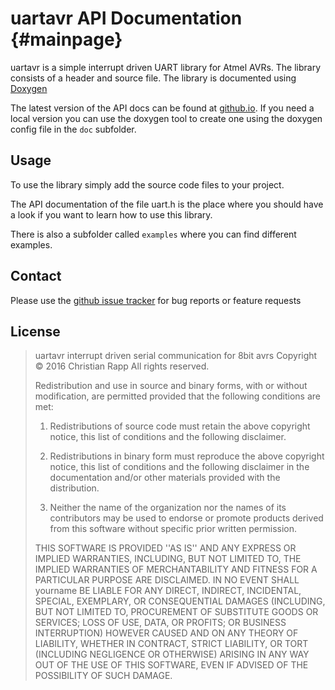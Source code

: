# uartavr API Documentation {#mainpage}

uartavr is a simple interrupt driven UART library for Atmel AVRs. The library
consists of a header and source file. The library is documented using [Doxygen](http://www.stack.nl/~dimitri/doxygen/index.html)

The latest version of the API docs can be found at [github.io](https://crapp.github.io/uartavr).
If you need a local version you can use the doxygen tool to create one using the
doxygen config file in the `doc` subfolder.

## Usage

To use the library simply add the source code files to your project.

The API documentation of the file uart.h is the place where you should have a look
if you want to learn how to use this library.

There is also a subfolder called `examples` where you can find different examples.

## Contact

Please use the [github issue tracker](https://github.com/crapp/uartavr/issues) for
bug reports or feature requests

## License

> uartavr interrupt driven serial communication for 8bit avrs
> Copyright © 2016 Christian Rapp
> All rights reserved.
>
> Redistribution and use in source and binary forms, with or without
> modification, are permitted provided that the following conditions are met:
>
> 1. Redistributions of source code must retain the above copyright
> notice, this list of conditions and the following disclaimer.
>
> 2. Redistributions in binary form must reproduce the above copyright
> notice, this list of conditions and the following disclaimer in the
> documentation and/or other materials provided with the distribution.
>
> 3. Neither the name of the organization nor the
> names of its contributors may be used to endorse or promote products
> derived from this software without specific prior written permission.
>
> THIS SOFTWARE IS PROVIDED ''AS IS'' AND ANY  EXPRESS OR IMPLIED
> WARRANTIES, INCLUDING, BUT NOT LIMITED TO, THE IMPLIED
> WARRANTIES OF MERCHANTABILITY AND FITNESS FOR A PARTICULAR PURPOSE ARE
> DISCLAIMED. IN NO EVENT SHALL yourname BE LIABLE FOR ANY
> DIRECT, INDIRECT, INCIDENTAL, SPECIAL, EXEMPLARY, OR CONSEQUENTIAL DAMAGES
> (INCLUDING, BUT NOT LIMITED TO, PROCUREMENT OF SUBSTITUTE GOODS OR SERVICES;
> LOSS OF USE, DATA, OR PROFITS; OR BUSINESS INTERRUPTION) HOWEVER CAUSED AND
> ON ANY THEORY OF LIABILITY, WHETHER IN CONTRACT, STRICT LIABILITY, OR TORT
> (INCLUDING NEGLIGENCE OR OTHERWISE) ARISING IN ANY WAY OUT OF THE USE OF THIS
> SOFTWARE, EVEN IF ADVISED OF THE POSSIBILITY OF SUCH DAMAGE.
